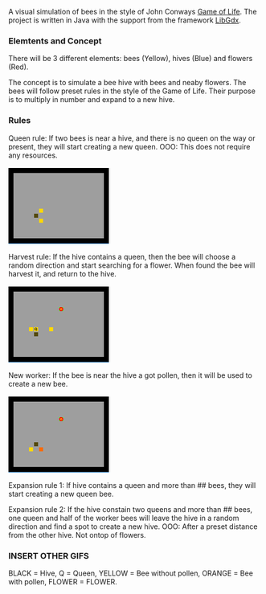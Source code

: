 A visual simulation of bees in the style of John Conways <a href="https://bitstorm.org/gameoflife/">Game of Life</a>. The project is written in Java with the support from the framework <a href="https://libgdx.badlogicgames.com/">LibGdx</a>.



### Elemtents and Concept ###

There will be 3 different elements: bees (Yellow), hives (Blue) and flowers (Red).

The concept is to simulate a bee hive with bees and neaby flowers. The bees will follow preset rules in the style of the Game of Life. Their purpose is to multiply in number and expand to a new hive.

### Rules ####

Queen rule: If two bees is near a hive, and there is no queen on the way or present, 
they will start creating a new queen. 
OOO: This does not require any resources.
<br/><br/>
![GIF Queen Rule](/GIFS/README/queenRule.gif)

Harvest rule: If the hive contains a queen, then the bee will choose a random direction and 
start searching for a flower. When found the bee will harvest it, and return to the hive.
<br/><br/>
![GIF Harvest Rule](/GIFS/README/harvestRule.gif)

New worker: If the bee is near the hive a got pollen, then it will be used to create a new bee.
<br/><br/>
![GIF Harvest Rule](/GIFS/README/newWorkerRule.gif)

Expansion rule 1: If hive contains a queen and more than ## bees, they will start creating a 
new queen bee. 

Expansion rule 2: If the hive constain two queens and more than ## bees, one queen and half of 
the worker bees will leave the hive in a random direction and find a spot to create a new hive. 
OOO: After a preset distance from the other hive. Not ontop of flowers.


### INSERT OTHER GIFS ###

BLACK = Hive, Q = Queen, YELLOW = Bee without pollen, ORANGE = Bee with pollen, FLOWER = FLOWER.
